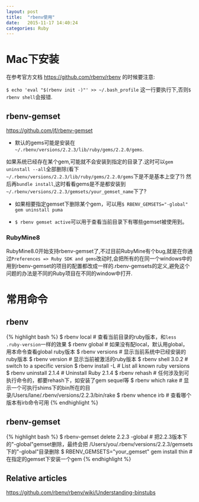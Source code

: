 ```yaml
---
layout: post
title:  "rbenv使用"
date:   2015-11-17 14:40:24
categories: Ruby
---
```

# Mac下安装
在参考官方文档 https://github.com/rbenv/rbenv 的时候要注意:

`$ echo 'eval "$(rbenv init -)"' >> ~/.bash_profile` 这一行要执行下,否则`$ rbenv shell`会报错.

## rbenv-gemset
https://github.com/jf/rbenv-gemset

* 默认的gems可能是安装在`~/.rbenv/versions/2.2.3/lib/ruby/gems/2.2.0/gems`.
 
如果系统已经存在某个gem,可能就不会安装到指定的目录了.这时可以`gem uninstall --all`全部删除(看下`~/.rbenv/versions/2.2.3/lib/ruby/gems/2.2.0/gems`下是不是基本上空了?)
然后再`bundle install`,这时看看gems是不是都安装到`~/.rbenv/versions/2.2.3/gemsets/your_gemset_name`下了?

* 如果相要指定gemset下删除某个gem，可以用`$ RBENV_GEMSETS="-global" gem uninstall puma`

* `$ rbenv gemset active`可以用于查看当前目录下有哪些gemset被使用到。

### RubyMine8
RubyMine8.0开始支持rbenv-gemset了,不过目前RubyMine有个bug,就是在你通过`Preferences => Ruby SDK and gems`改动时,会把所有的在同一个windows中的用到rbenv-gemset的项目的配置都改成一样的.rbenv-gemsets的定义,避免这个问题的办法是不同的Ruby项目在不同的window中打开.

# 常用命令
## rbenv
{% highlight bash %}
$ rbenv local # 查看当前目录的ruby版本，和`less .ruby-version`一样的效果
$ rbenv global # 如果没有配local，默认用global，用本命令查看global ruby版本
$ rbenv versions # 显示当前系统中已经安装的ruby版本
$ rbenv version # 显示当前被激活的ruby版本
$ rbenv shell 3.0.2 # switch to a specific version
$ rbenv install -L # List all known ruby versions
$ rbenv uninstall 2.1.4 # Uninstall Ruby 2.1.4
$ rbenv rehash # 任何涉及到可执行命令的，都要rehash下，如安装了gem sequel等
$ rbenv which rake # 显示一个可执行shims下的bin所在的目录/Users/lane/.rbenv/versions/2.2.3/bin/rake
$ rbenv whence irb # 查看哪个版本有irb命令可用
{% endhighlight %}

## rbenv-gemset
{% highlight bash %}
$ rbenv-gemset delete 2.2.3 -global # 把2.2.3版本下的"-global"gemset删除，最终会把 /Users/you/.rbenv/versions/2.2.3/gemsets 下的"-global"目录删除
$ RBENV_GEMSETS="your_gemset" gem install thin # 在指定的gemset下安装一个gem
{% endhighlight %}

## Relative articles
https://github.com/rbenv/rbenv/wiki/Understanding-binstubs
